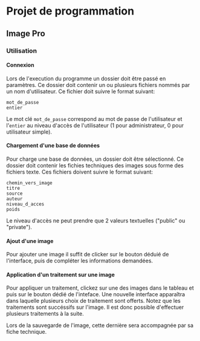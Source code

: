# Projet de programmation
## Image Pro

### Utilisation
#### Connexion
Lors de l'execution du programme un dossier doit être passé en paramètres. Ce dossier doit contenir un ou plusieurs fichiers nommés par un nom d'utilisateur.
Ce fichier doit suivre le format suivant:
```
mot_de_passe
entier
```

Le mot clé `mot_de_passe` correspond au mot de passe de l'utilisateur et l'`entier` au niveau d'accès de l'utilisateur (1 pour administrateur, 0 pour utilisateur simple).

#### Chargement d'une base de données
Pour charge une base de données, un dossier doit être sélectionné. Ce dossier doit contenir les fichies techniques des images sous forme des fichiers texte. Ces fichiers doivent suivre le format suivant:
```
chemin_vers_image
titre
source
auteur
niveau_d_acces
poids
```

Le niveau d'accès ne peut prendre que 2 valeurs textuelles ("public" ou "private").

#### Ajout d'une image
Pour ajouter une image il suffit de clicker sur le bouton déduié de l'interface, puis de compléter les informations demandées.

#### Application d'un traitement sur une image
Pour appliquer un traitement, clickez sur une des images dans le tableau et puis sur le bouton dédié de l'inteface. Une nouvelle interface apparaîtra dans laquelle plusieurs choix de traitement sont offerts. Notez que les traitements sont succéssifs sur l'image. Il est donc possible d'effectuer plusieurs traitements à la suite.

Lors de la sauvegarde de l'image, cette dernière sera accompagnée par sa fiche technique.